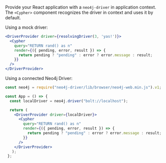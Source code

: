 Provide your React application with a `neo4j-driver` in application context.  
The `<Cypher>` component recognizes the driver in context and uses it by default.

Using a mock driver:

```jsx
<DriverProvider driver={resolvingDriver(3, 'yas!')}>
  <Cypher
    query="RETURN rand() as n"
    render={({ pending, error, result }) => {
      return pending ? "pending" : error ? error.message : result;
    }}
  />
</DriverProvider>

```

Using a connected Neo4j Driver:

```jsx
const neo4j = require("neo4j-driver/lib/browser/neo4j-web.min.js").v1;

const App = () => {
  const localDriver = neo4j.driver("bolt://localhost");

  return (
    <DriverProvider driver={localDriver}>
      <Cypher
        query="RETURN rand() as n"
        render={({ pending, error, result }) => {
          return pending ? "pending" : error ? error.message : result;
        }}
      />
    </DriverProvider>
   );
 };
```
